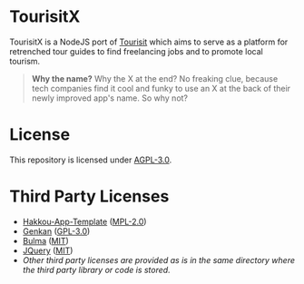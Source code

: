 # TourisitX
TourisitX is a NodeJS port of [Tourisit](https://github.com/Tokinoharu/Tourisit) which aims to serve as a platform for retrenched tour guides to find freelancing jobs and to promote local tourism.

> **Why the name?**
> Why the X at the end? No freaking clue, because tech companies find it cool and funky to use an X at the back of their newly improved app's name. So why not?

# License
This repository is licensed under [AGPL-3.0](https://github.com/Tokinoharu/TourisitX/blob/main/LICENSE).

# Third Party Licenses
- [Hakkou-App-Template](https://github.com/HakkouHQ/Hakkou-App-Template) ([MPL-2.0](https://github.com/HakkouHQ/Hakkou-App-Template/blob/main/LICENSE))
- [Genkan](https://github.com/HakkouHQ/Genkan) ([GPL-3.0](https://github.com/HakkouHQ/Genkan/blob/main/LICENSE))
- [Bulma](https://github.com/jgthms/bulma) ([MIT](https://github.com/jgthms/bulma/blob/master/LICENSE))
- [JQuery](https://github.com/jquery/jquery) ([MIT](https://github.com/jquery/jquery/blob/main/LICENSE.txt))
- *Other third party licenses are provided as is in the same directory where the third party library or code is stored.*
